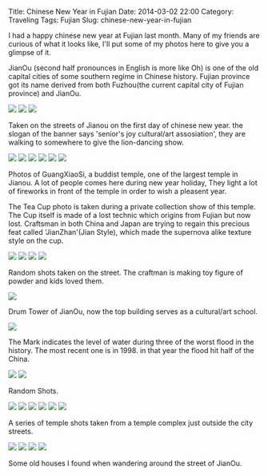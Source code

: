 Title: Chinese New Year in Fujian
Date: 2014-03-02 22:00
Category: Traveling
Tags: Fujian
Slug: chinese-new-year-in-fujian 

I had a happy chinese new year at Fujian last month. Many of my friends are curious of what it looks like, I'll put some of my photos here to give you a glimpse of it.

JianOu (second half pronounces in English is more like Oh) is one of the old capital cities of some southern regime in Chinese history. Fujian province got its name derived from both Fuzhou(the current capital city of Fujian province) and JianOu.

![](images/travel/chinese-new-year-in-fujian/R0011528.JPG)
![](images/travel/chinese-new-year-in-fujian/R0011532.JPG)
![](images/travel/chinese-new-year-in-fujian/R0011533.JPG)

Taken on the streets of Jianou on the first day of chinese new year. the slogan of the banner says 'senior's joy cultural/art assosiation', they are walking to somewhere to give the lion-dancing show.

![](images/travel/chinese-new-year-in-fujian/R0011534.JPG)
![](images/travel/chinese-new-year-in-fujian/R0011539.JPG)
![](images/travel/chinese-new-year-in-fujian/R0011540.JPG)
![](images/travel/chinese-new-year-in-fujian/R0011541.JPG)
![](images/travel/chinese-new-year-in-fujian/R0011542.JPG)
![](images/travel/chinese-new-year-in-fujian/R0011543.JPG)

Photos of GuangXiaoSi, a buddist temple, one of the largest temple in Jianou. A lot of people comes here during new year holiday, They light a lot of fireworks in front of the temple in order to wish a pleasent year.

The Tea Cup photo is taken during a private collection show of this temple. The Cup itself is made of a lost technic which origins from Fujian but now lost. Craftsman in both China and Japan are trying to regain this precious feat called 'JianZhan'(Jian Style), which made the supernova alike texture style on the cup.

![](images/travel/chinese-new-year-in-fujian/R0011544.JPG)
![](images/travel/chinese-new-year-in-fujian/R0011545.JPG)
![](images/travel/chinese-new-year-in-fujian/R0011546.JPG)
![](images/travel/chinese-new-year-in-fujian/R0011547.JPG)

Random shots taken on the street. The craftman is making toy figure of powder and kids loved them.

![](images/travel/chinese-new-year-in-fujian/R0011548.JPG)

Drum Tower of JianOu, now the top building serves as a cultural/art school.

![](images/travel/chinese-new-year-in-fujian/R0011549.JPG)

The Mark indicates the level of water during three of the worst flood in the history. The most recent one is in 1998. in that year the flood hit half of the China.

![](images/travel/chinese-new-year-in-fujian/R0011553.JPG)
![](images/travel/chinese-new-year-in-fujian/R0011559.JPG)

Random Shots.

![](images/travel/chinese-new-year-in-fujian/R0011571.JPG)
![](images/travel/chinese-new-year-in-fujian/R0011572.JPG)
![](images/travel/chinese-new-year-in-fujian/R0011584.JPG)
![](images/travel/chinese-new-year-in-fujian/R0011594.JPG)
![](images/travel/chinese-new-year-in-fujian/R0011596.JPG)
![](images/travel/chinese-new-year-in-fujian/R0011597.JPG)

A series of temple shots taken from a temple complex just outside the city streets.

![](images/travel/chinese-new-year-in-fujian/R0011600.JPG)
![](images/travel/chinese-new-year-in-fujian/R0011602.JPG)
![](images/travel/chinese-new-year-in-fujian/R0011603.JPG)
![](images/travel/chinese-new-year-in-fujian/R0011604.JPG)

Some old houses I found when wandering around the street of JianOu.
